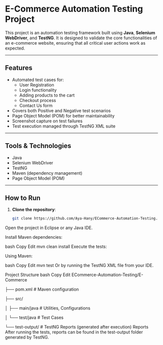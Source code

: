 # E-Commerce Automation Testing Project

This project is an automation testing framework built using **Java**, **Selenium WebDriver**, and **TestNG**. It is designed to validate the core functionalities of an e-commerce website, ensuring that all critical user actions work as expected.

---

## Features
- Automated test cases for:
  - User Registration
  - Login functionality
  - Adding products to the cart
  - Checkout process
  - Contact Us form
- Covers both Positive and Negative test scenarios
- Page Object Model (POM) for better maintainability
- Screenshot capture on test failures
- Test execution managed through TestNG XML suite

---

## Tools & Technologies
- Java
- Selenium WebDriver
- TestNG
- Maven (dependency management)
- Page Object Model (POM)

---

## How to Run

1. **Clone the repository**:
   ```bash
   git clone https://github.com/Aya-Hany/ECommerce-Automation-Testing.git
Open the project in Eclipse or any Java IDE.

Install Maven dependencies:

bash
Copy
Edit
mvn clean install
Execute the tests:

Using Maven:

bash
Copy
Edit
mvn test
Or by running the TestNG XML file from your IDE.

Project Structure
bash
Copy
Edit
ECommerce-Automation-Testing/E-Commerce

 ├── pom.xml                # Maven configuration

 ├── src/
 
 │    ├── main/java         # Utilities, Configurations

 │    └── test/java         # Test Cases

 └── test-output/           # TestNG Reports (generated after execution)
Reports
After running the tests, reports can be found in the test-output folder generated by TestNG.
